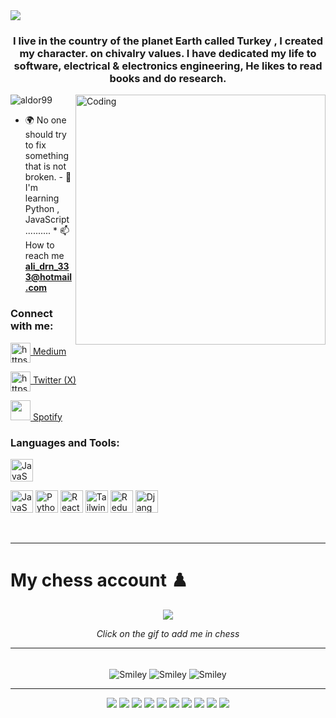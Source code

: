 <img src="https://media.nature.com/lw767/magazine-assets/d41586-020-02717-3/d41586-020-02717-3_18408324.gif"/>
<h3 align="center">
I live in the country of the planet Earth called Turkey , I created my character.
  on chivalry values. I have dedicated my life to software, electrical & electronics engineering,
  He likes to read books and do research.
</h3>
<img
  align="right"
  alt="Coding"
  width="400"
  src="https://media.giphy.com/media/wQOWdWdmwYnVS/giphy.gif"
/>

<p align="left">
  <img
    src="https://komarev.com/ghpvc/?username=aldor99&label=Profile%20views&color=0e75b6&style=flat"
    alt="aldor99"
  />
</p>

- 🌍 No one should try to fix something that is not broken. - 🧠 I'm learning
  Python , JavaScript .......... \* 📫 How to reach me **ali_drn_333@hotmail.com**

<h3 align="left">Connect with me:</h3>

<p align="left">
  <a href="https://medium.com/@quantum.alis.durna" target="blank"
    ><img
      align="center"
      src="https://raw.githubusercontent.com/rahuldkjain/github-profile-readme-generator/master/src/images/icons/Social/medium.svg"
      alt="https://medium.com/@quantum.alis.durna"
      width="32"
      height="32"
    />
    Medium</a
  >
</p>

<p align="left">
  <a href="https://twitter.com/alis_durna" target="blank"
    ><img
      align="center"
      src="https://raw.githubusercontent.com/rahuldkjain/github-profile-readme-generator/master/src/images/icons/Social/twitter.svg"
      alt="https://twitter.com/alis_durna"
      width="32"
      height="32"
    />
    Twitter (X)</a
  >
</p>



<p align="left">
  <a
    href="https://open.spotify.com/playlist/5VfhNAZOFKyeFGg7sRGAfJ?si=11c45a728a9b4e43"
    target="_blank"
    rel="noreferrer"
    ><img
      src="https://www.freepnglogos.com/uploads/spotify-logo-png/spotify-brands-logo-34.png"
      width="32"
      height="32"
    />
    Spotify</a
  >
</p>

<h3 align="left">Languages and Tools:</h3>
<p align="left">
  <a
    href="https://developer.mozilla.org/en-US/docs/Web/Swift"
    target="_blank"
    rel="noreferrer"
    ><img
      src="https://raw.githubusercontent.com/danielcranney/readme-generator/main/public/icons/skills/swift-colored.svg"
      width="36"
      height="36"
      alt="JavaScript"
  /></a>
  
  <a
    href="https://developer.mozilla.org/en-US/docs/Web/JavaScript"
    target="_blank"
    rel="noreferrer"
    ><img
      src="https://raw.githubusercontent.com/danielcranney/readme-generator/main/public/icons/skills/javascript-colored.svg"
      width="36"
      height="36"
      alt="JavaScript"
  /></a>
  <a href="https://www.python.org/" target="_blank" rel="noreferrer"
    ><img
      src="https://raw.githubusercontent.com/danielcranney/readme-generator/main/public/icons/skills/python-colored.svg"
      width="36"
      height="36"
      alt="Python"
  /></a>
  <a href="https://reactjs.org/" target="_blank" rel="noreferrer"
    ><img
      src="https://raw.githubusercontent.com/danielcranney/readme-generator/main/public/icons/skills/react-colored.svg"
      width="36"
      height="36"
      alt="React"
  /></a>
  <a href="https://tailwindcss.com/" target="_blank" rel="noreferrer"
    ><img
      src="https://raw.githubusercontent.com/danielcranney/readme-generator/main/public/icons/skills/tailwindcss-colored.svg"
      width="36"
      height="36"
      alt="TailwindCSS"
  /></a>
  <a href="https://redux.js.org/" target="_blank" rel="noreferrer"
    ><img
      src="https://raw.githubusercontent.com/danielcranney/readme-generator/main/public/icons/skills/redux-colored.svg"
      width="36"
      height="36"
      alt="Redux"
  /></a>
  <a href="https://www.djangoproject.com/" target="_blank" rel="noreferrer"
    ><img
      src="https://raw.githubusercontent.com/danielcranney/readme-generator/main/public/icons/skills/django-colored-dark.svg"
      width="36"
      height="36"
      alt="Django"
  /></a>
</p>
<br />
<hr />

<p></p>
<h1>My chess account ♟️</h1>

<p align="center">
  <a href="https://www.chess.com/member/quantumalis">
    <img src="https://media.giphy.com/media/9POMmQiLkvhRzKFXyT/giphy.gif" />
  </a>
</p>

<p align="center">
  <i>Click on the gif to add me in chess</i>
</p>
<hr />
<br />
<div align="center">
  <img
    src="https://github.com/fnky/fnky/raw/fnky/img/smile.gif"
    alt="Smiley"
    align="center"
  />
  <img
    src="https://media.giphy.com/media/581RcBdq3cV3i/giphy.gif"
    alt="Smiley"
    align="center"
  />
  <img
    src="https://github.com/fnky/fnky/raw/fnky/img/smile.gif"
    alt="Smiley"
    align="center"
  />
</div>
<hr />

<div align="center">

  <img src="https://media.giphy.com/media/xUOwGfovSejz0WVAm4/giphy.gif"/>
  <img src="https://media.giphy.com/media/xT9DPlhI5bVW4IBpmM/giphy.gif"/>  
  <img src="https://media.giphy.com/media/dscKjF2CFIGmTGKnV8/giphy.gif"/>
  <img src="https://media.giphy.com/media/C9VLSOoxiC4FYkbUxW/giphy.gif"/>
  <img src="https://media.giphy.com/media/v1.Y2lkPTc5MGI3NjExNGFjNWIyYWM1OWNkYjIzZDhiY2M0ZDJkNmYxMDZmYzE5MmVlZmYwNiZjdD1n/SVCSsoKU5v6ZJLk07n/giphy.gif"/>
  <img src="https://media.giphy.com/media/3o7aD9v4MANhSuurYs/giphy.gif"/>
  <img src="https://media.giphy.com/media/PdjklAyvkvwre/giphy.gif"/>
  <img src="https://media.giphy.com/media/lKsHzlHKzvsnz2bUbH/giphy.gif"/>
  <img src="https://media.giphy.com/media/6utNxL2fGvEL5tFBZr/giphy.gif"/>
  <img src="https://media.giphy.com/media/idGw983D7CHrrXa2eO/giphy.gif"/>
</div>



